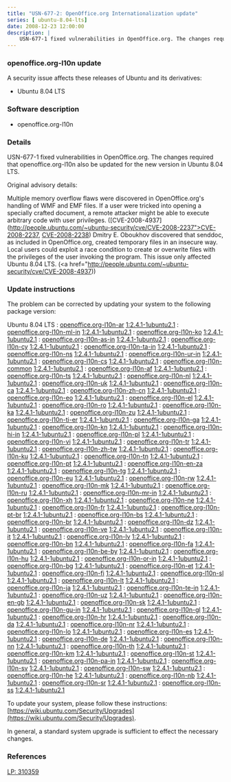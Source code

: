 ```yaml
---
title: "USN-677-2: OpenOffice.org Internationalization update"
series: [ ubuntu-8.04-lts]
date: 2008-12-23 12:00:00
description: |
    USN-677-1 fixed vulnerabilities in OpenOffice.org. The changes required that openoffice.org-l10n also be updated for the new version in Ubuntu 8.04 LTS.
--- 
```

 
### openoffice.org-l10n update

A security issue affects these releases of Ubuntu and its derivatives:

* Ubuntu 8.04 LTS

### Software description

* openoffice.org-l10n 

### Details

USN-677-1 fixed vulnerabilities in OpenOffice.org. The changes required that openoffice.org-l10n also be updated for the new version in Ubuntu 8.04 LTS.

Original advisory details:

 Multiple memory overflow flaws were discovered in OpenOffice.org&#39;s handling of WMF and EMF files. If a user were tricked into opening a specially crafted document, a remote attacker might be able to execute arbitrary code with user privileges. ([CVE-2008-4937](http://people.ubuntu.com/~ubuntu-security/cve/CVE-2008-2237">CVE-2008-2237</a>, <a href="http://people.ubuntu.com/~ubuntu-security/cve/CVE-2008-2238">CVE-2008-2238</a>) Dmitry E. Oboukhov discovered that senddoc, as included in OpenOffice.org, created temporary files in an insecure way. Local users could exploit a race condition to create or overwrite files with the privileges of the user invoking the program. This issue only affected Ubuntu 8.04 LTS. (<a href="http://people.ubuntu.com/~ubuntu-security/cve/CVE-2008-4937)) 

### Update instructions

The problem can be corrected by updating your system to the following package version:

Ubuntu 8.04 LTS
 : [openoffice.org-l10n-ar](https://launchpad.net/ubuntu/+source/openoffice.org-l10n) <span> [1:2.4.1-1ubuntu2.1](https://launchpad.net/ubuntu/+source/openoffice.org-l10n/1:2.4.1-1ubuntu2.1) </span> 
 : [openoffice.org-l10n-ml-in](https://launchpad.net/ubuntu/+source/openoffice.org-l10n) <span> [1:2.4.1-1ubuntu2.1](https://launchpad.net/ubuntu/+source/openoffice.org-l10n/1:2.4.1-1ubuntu2.1) </span> 
 : [openoffice.org-l10n-ko](https://launchpad.net/ubuntu/+source/openoffice.org-l10n) <span> [1:2.4.1-1ubuntu2.1](https://launchpad.net/ubuntu/+source/openoffice.org-l10n/1:2.4.1-1ubuntu2.1) </span> 
 : [openoffice.org-l10n-as-in](https://launchpad.net/ubuntu/+source/openoffice.org-l10n) <span> [1:2.4.1-1ubuntu2.1](https://launchpad.net/ubuntu/+source/openoffice.org-l10n/1:2.4.1-1ubuntu2.1) </span> 
 : [openoffice.org-l10n-cy](https://launchpad.net/ubuntu/+source/openoffice.org-l10n) <span> [1:2.4.1-1ubuntu2.1](https://launchpad.net/ubuntu/+source/openoffice.org-l10n/1:2.4.1-1ubuntu2.1) </span> 
 : [openoffice.org-l10n-ta-in](https://launchpad.net/ubuntu/+source/openoffice.org-l10n) <span> [1:2.4.1-1ubuntu2.1](https://launchpad.net/ubuntu/+source/openoffice.org-l10n/1:2.4.1-1ubuntu2.1) </span> 
 : [openoffice.org-l10n-ns](https://launchpad.net/ubuntu/+source/openoffice.org-l10n) <span> [1:2.4.1-1ubuntu2.1](https://launchpad.net/ubuntu/+source/openoffice.org-l10n/1:2.4.1-1ubuntu2.1) </span> 
 : [openoffice.org-l10n-ur-in](https://launchpad.net/ubuntu/+source/openoffice.org-l10n) <span> [1:2.4.1-1ubuntu2.1](https://launchpad.net/ubuntu/+source/openoffice.org-l10n/1:2.4.1-1ubuntu2.1) </span> 
 : [openoffice.org-l10n-cs](https://launchpad.net/ubuntu/+source/openoffice.org-l10n) <span> [1:2.4.1-1ubuntu2.1](https://launchpad.net/ubuntu/+source/openoffice.org-l10n/1:2.4.1-1ubuntu2.1) </span> 
 : [openoffice.org-l10n-common](https://launchpad.net/ubuntu/+source/openoffice.org-l10n) <span> [1:2.4.1-1ubuntu2.1](https://launchpad.net/ubuntu/+source/openoffice.org-l10n/1:2.4.1-1ubuntu2.1) </span> 
 : [openoffice.org-l10n-af](https://launchpad.net/ubuntu/+source/openoffice.org-l10n) <span> [1:2.4.1-1ubuntu2.1](https://launchpad.net/ubuntu/+source/openoffice.org-l10n/1:2.4.1-1ubuntu2.1) </span> 
 : [openoffice.org-l10n-ts](https://launchpad.net/ubuntu/+source/openoffice.org-l10n) <span> [1:2.4.1-1ubuntu2.1](https://launchpad.net/ubuntu/+source/openoffice.org-l10n/1:2.4.1-1ubuntu2.1) </span> 
 : [openoffice.org-l10n-nl](https://launchpad.net/ubuntu/+source/openoffice.org-l10n) <span> [1:2.4.1-1ubuntu2.1](https://launchpad.net/ubuntu/+source/openoffice.org-l10n/1:2.4.1-1ubuntu2.1) </span> 
 : [openoffice.org-l10n-uk](https://launchpad.net/ubuntu/+source/openoffice.org-l10n) <span> [1:2.4.1-1ubuntu2.1](https://launchpad.net/ubuntu/+source/openoffice.org-l10n/1:2.4.1-1ubuntu2.1) </span> 
 : [openoffice.org-l10n-ca](https://launchpad.net/ubuntu/+source/openoffice.org-l10n) <span> [1:2.4.1-1ubuntu2.1](https://launchpad.net/ubuntu/+source/openoffice.org-l10n/1:2.4.1-1ubuntu2.1) </span> 
 : [openoffice.org-l10n-zh-cn](https://launchpad.net/ubuntu/+source/openoffice.org-l10n) <span> [1:2.4.1-1ubuntu2.1](https://launchpad.net/ubuntu/+source/openoffice.org-l10n/1:2.4.1-1ubuntu2.1) </span> 
 : [openoffice.org-l10n-eo](https://launchpad.net/ubuntu/+source/openoffice.org-l10n) <span> [1:2.4.1-1ubuntu2.1](https://launchpad.net/ubuntu/+source/openoffice.org-l10n/1:2.4.1-1ubuntu2.1) </span> 
 : [openoffice.org-l10n-el](https://launchpad.net/ubuntu/+source/openoffice.org-l10n) <span> [1:2.4.1-1ubuntu2.1](https://launchpad.net/ubuntu/+source/openoffice.org-l10n/1:2.4.1-1ubuntu2.1) </span> 
 : [openoffice.org-l10n-ro](https://launchpad.net/ubuntu/+source/openoffice.org-l10n) <span> [1:2.4.1-1ubuntu2.1](https://launchpad.net/ubuntu/+source/openoffice.org-l10n/1:2.4.1-1ubuntu2.1) </span> 
 : [openoffice.org-l10n-ka](https://launchpad.net/ubuntu/+source/openoffice.org-l10n) <span> [1:2.4.1-1ubuntu2.1](https://launchpad.net/ubuntu/+source/openoffice.org-l10n/1:2.4.1-1ubuntu2.1) </span> 
 : [openoffice.org-l10n-zu](https://launchpad.net/ubuntu/+source/openoffice.org-l10n) <span> [1:2.4.1-1ubuntu2.1](https://launchpad.net/ubuntu/+source/openoffice.org-l10n/1:2.4.1-1ubuntu2.1) </span> 
 : [openoffice.org-l10n-ti-er](https://launchpad.net/ubuntu/+source/openoffice.org-l10n) <span> [1:2.4.1-1ubuntu2.1](https://launchpad.net/ubuntu/+source/openoffice.org-l10n/1:2.4.1-1ubuntu2.1) </span> 
 : [openoffice.org-l10n-ga](https://launchpad.net/ubuntu/+source/openoffice.org-l10n) <span> [1:2.4.1-1ubuntu2.1](https://launchpad.net/ubuntu/+source/openoffice.org-l10n/1:2.4.1-1ubuntu2.1) </span> 
 : [openoffice.org-l10n-kn](https://launchpad.net/ubuntu/+source/openoffice.org-l10n) <span> [1:2.4.1-1ubuntu2.1](https://launchpad.net/ubuntu/+source/openoffice.org-l10n/1:2.4.1-1ubuntu2.1) </span> 
 : [openoffice.org-l10n-hi-in](https://launchpad.net/ubuntu/+source/openoffice.org-l10n) <span> [1:2.4.1-1ubuntu2.1](https://launchpad.net/ubuntu/+source/openoffice.org-l10n/1:2.4.1-1ubuntu2.1) </span> 
 : [openoffice.org-l10n-pl](https://launchpad.net/ubuntu/+source/openoffice.org-l10n) <span> [1:2.4.1-1ubuntu2.1](https://launchpad.net/ubuntu/+source/openoffice.org-l10n/1:2.4.1-1ubuntu2.1) </span> 
 : [openoffice.org-l10n-vi](https://launchpad.net/ubuntu/+source/openoffice.org-l10n) <span> [1:2.4.1-1ubuntu2.1](https://launchpad.net/ubuntu/+source/openoffice.org-l10n/1:2.4.1-1ubuntu2.1) </span> 
 : [openoffice.org-l10n-tr](https://launchpad.net/ubuntu/+source/openoffice.org-l10n) <span> [1:2.4.1-1ubuntu2.1](https://launchpad.net/ubuntu/+source/openoffice.org-l10n/1:2.4.1-1ubuntu2.1) </span> 
 : [openoffice.org-l10n-zh-tw](https://launchpad.net/ubuntu/+source/openoffice.org-l10n) <span> [1:2.4.1-1ubuntu2.1](https://launchpad.net/ubuntu/+source/openoffice.org-l10n/1:2.4.1-1ubuntu2.1) </span> 
 : [openoffice.org-l10n-ku](https://launchpad.net/ubuntu/+source/openoffice.org-l10n) <span> [1:2.4.1-1ubuntu2.1](https://launchpad.net/ubuntu/+source/openoffice.org-l10n/1:2.4.1-1ubuntu2.1) </span> 
 : [openoffice.org-l10n-tn](https://launchpad.net/ubuntu/+source/openoffice.org-l10n) <span> [1:2.4.1-1ubuntu2.1](https://launchpad.net/ubuntu/+source/openoffice.org-l10n/1:2.4.1-1ubuntu2.1) </span> 
 : [openoffice.org-l10n-pt](https://launchpad.net/ubuntu/+source/openoffice.org-l10n) <span> [1:2.4.1-1ubuntu2.1](https://launchpad.net/ubuntu/+source/openoffice.org-l10n/1:2.4.1-1ubuntu2.1) </span> 
 : [openoffice.org-l10n-en-za](https://launchpad.net/ubuntu/+source/openoffice.org-l10n) <span> [1:2.4.1-1ubuntu2.1](https://launchpad.net/ubuntu/+source/openoffice.org-l10n/1:2.4.1-1ubuntu2.1) </span> 
 : [openoffice.org-l10n-tg](https://launchpad.net/ubuntu/+source/openoffice.org-l10n) <span> [1:2.4.1-1ubuntu2.1](https://launchpad.net/ubuntu/+source/openoffice.org-l10n/1:2.4.1-1ubuntu2.1) </span> 
 : [openoffice.org-l10n-eu](https://launchpad.net/ubuntu/+source/openoffice.org-l10n) <span> [1:2.4.1-1ubuntu2.1](https://launchpad.net/ubuntu/+source/openoffice.org-l10n/1:2.4.1-1ubuntu2.1) </span> 
 : [openoffice.org-l10n-rw](https://launchpad.net/ubuntu/+source/openoffice.org-l10n) <span> [1:2.4.1-1ubuntu2.1](https://launchpad.net/ubuntu/+source/openoffice.org-l10n/1:2.4.1-1ubuntu2.1) </span> 
 : [openoffice.org-l10n-mk](https://launchpad.net/ubuntu/+source/openoffice.org-l10n) <span> [1:2.4.1-1ubuntu2.1](https://launchpad.net/ubuntu/+source/openoffice.org-l10n/1:2.4.1-1ubuntu2.1) </span> 
 : [openoffice.org-l10n-ru](https://launchpad.net/ubuntu/+source/openoffice.org-l10n) <span> [1:2.4.1-1ubuntu2.1](https://launchpad.net/ubuntu/+source/openoffice.org-l10n/1:2.4.1-1ubuntu2.1) </span> 
 : [openoffice.org-l10n-mr-in](https://launchpad.net/ubuntu/+source/openoffice.org-l10n) <span> [1:2.4.1-1ubuntu2.1](https://launchpad.net/ubuntu/+source/openoffice.org-l10n/1:2.4.1-1ubuntu2.1) </span> 
 : [openoffice.org-l10n-xh](https://launchpad.net/ubuntu/+source/openoffice.org-l10n) <span> [1:2.4.1-1ubuntu2.1](https://launchpad.net/ubuntu/+source/openoffice.org-l10n/1:2.4.1-1ubuntu2.1) </span> 
 : [openoffice.org-l10n-ne](https://launchpad.net/ubuntu/+source/openoffice.org-l10n) <span> [1:2.4.1-1ubuntu2.1](https://launchpad.net/ubuntu/+source/openoffice.org-l10n/1:2.4.1-1ubuntu2.1) </span> 
 : [openoffice.org-l10n-fr](https://launchpad.net/ubuntu/+source/openoffice.org-l10n) <span> [1:2.4.1-1ubuntu2.1](https://launchpad.net/ubuntu/+source/openoffice.org-l10n/1:2.4.1-1ubuntu2.1) </span> 
 : [openoffice.org-l10n-pt-br](https://launchpad.net/ubuntu/+source/openoffice.org-l10n) <span> [1:2.4.1-1ubuntu2.1](https://launchpad.net/ubuntu/+source/openoffice.org-l10n/1:2.4.1-1ubuntu2.1) </span> 
 : [openoffice.org-l10n-bs](https://launchpad.net/ubuntu/+source/openoffice.org-l10n) <span> [1:2.4.1-1ubuntu2.1](https://launchpad.net/ubuntu/+source/openoffice.org-l10n/1:2.4.1-1ubuntu2.1) </span> 
 : [openoffice.org-l10n-br](https://launchpad.net/ubuntu/+source/openoffice.org-l10n) <span> [1:2.4.1-1ubuntu2.1](https://launchpad.net/ubuntu/+source/openoffice.org-l10n/1:2.4.1-1ubuntu2.1) </span> 
 : [openoffice.org-l10n-dz](https://launchpad.net/ubuntu/+source/openoffice.org-l10n) <span> [1:2.4.1-1ubuntu2.1](https://launchpad.net/ubuntu/+source/openoffice.org-l10n/1:2.4.1-1ubuntu2.1) </span> 
 : [openoffice.org-l10n-ve](https://launchpad.net/ubuntu/+source/openoffice.org-l10n) <span> [1:2.4.1-1ubuntu2.1](https://launchpad.net/ubuntu/+source/openoffice.org-l10n/1:2.4.1-1ubuntu2.1) </span> 
 : [openoffice.org-l10n-it](https://launchpad.net/ubuntu/+source/openoffice.org-l10n) <span> [1:2.4.1-1ubuntu2.1](https://launchpad.net/ubuntu/+source/openoffice.org-l10n/1:2.4.1-1ubuntu2.1) </span> 
 : [openoffice.org-l10n-lv](https://launchpad.net/ubuntu/+source/openoffice.org-l10n) <span> [1:2.4.1-1ubuntu2.1](https://launchpad.net/ubuntu/+source/openoffice.org-l10n/1:2.4.1-1ubuntu2.1) </span> 
 : [openoffice.org-l10n-bn](https://launchpad.net/ubuntu/+source/openoffice.org-l10n) <span> [1:2.4.1-1ubuntu2.1](https://launchpad.net/ubuntu/+source/openoffice.org-l10n/1:2.4.1-1ubuntu2.1) </span> 
 : [openoffice.org-l10n-fa](https://launchpad.net/ubuntu/+source/openoffice.org-l10n) <span> [1:2.4.1-1ubuntu2.1](https://launchpad.net/ubuntu/+source/openoffice.org-l10n/1:2.4.1-1ubuntu2.1) </span> 
 : [openoffice.org-l10n-be-by](https://launchpad.net/ubuntu/+source/openoffice.org-l10n) <span> [1:2.4.1-1ubuntu2.1](https://launchpad.net/ubuntu/+source/openoffice.org-l10n/1:2.4.1-1ubuntu2.1) </span> 
 : [openoffice.org-l10n-hu](https://launchpad.net/ubuntu/+source/openoffice.org-l10n) <span> [1:2.4.1-1ubuntu2.1](https://launchpad.net/ubuntu/+source/openoffice.org-l10n/1:2.4.1-1ubuntu2.1) </span> 
 : [openoffice.org-l10n-or-in](https://launchpad.net/ubuntu/+source/openoffice.org-l10n) <span> [1:2.4.1-1ubuntu2.1](https://launchpad.net/ubuntu/+source/openoffice.org-l10n/1:2.4.1-1ubuntu2.1) </span> 
 : [openoffice.org-l10n-bg](https://launchpad.net/ubuntu/+source/openoffice.org-l10n) <span> [1:2.4.1-1ubuntu2.1](https://launchpad.net/ubuntu/+source/openoffice.org-l10n/1:2.4.1-1ubuntu2.1) </span> 
 : [openoffice.org-l10n-et](https://launchpad.net/ubuntu/+source/openoffice.org-l10n) <span> [1:2.4.1-1ubuntu2.1](https://launchpad.net/ubuntu/+source/openoffice.org-l10n/1:2.4.1-1ubuntu2.1) </span> 
 : [openoffice.org-l10n-fi](https://launchpad.net/ubuntu/+source/openoffice.org-l10n) <span> [1:2.4.1-1ubuntu2.1](https://launchpad.net/ubuntu/+source/openoffice.org-l10n/1:2.4.1-1ubuntu2.1) </span> 
 : [openoffice.org-l10n-sl](https://launchpad.net/ubuntu/+source/openoffice.org-l10n) <span> [1:2.4.1-1ubuntu2.1](https://launchpad.net/ubuntu/+source/openoffice.org-l10n/1:2.4.1-1ubuntu2.1) </span> 
 : [openoffice.org-l10n-lt](https://launchpad.net/ubuntu/+source/openoffice.org-l10n) <span> [1:2.4.1-1ubuntu2.1](https://launchpad.net/ubuntu/+source/openoffice.org-l10n/1:2.4.1-1ubuntu2.1) </span> 
 : [openoffice.org-l10n-ja](https://launchpad.net/ubuntu/+source/openoffice.org-l10n) <span> [1:2.4.1-1ubuntu2.1](https://launchpad.net/ubuntu/+source/openoffice.org-l10n/1:2.4.1-1ubuntu2.1) </span> 
 : [openoffice.org-l10n-te-in](https://launchpad.net/ubuntu/+source/openoffice.org-l10n) <span> [1:2.4.1-1ubuntu2.1](https://launchpad.net/ubuntu/+source/openoffice.org-l10n/1:2.4.1-1ubuntu2.1) </span> 
 : [openoffice.org-l10n-uz](https://launchpad.net/ubuntu/+source/openoffice.org-l10n) <span> [1:2.4.1-1ubuntu2.1](https://launchpad.net/ubuntu/+source/openoffice.org-l10n/1:2.4.1-1ubuntu2.1) </span> 
 : [openoffice.org-l10n-en-gb](https://launchpad.net/ubuntu/+source/openoffice.org-l10n) <span> [1:2.4.1-1ubuntu2.1](https://launchpad.net/ubuntu/+source/openoffice.org-l10n/1:2.4.1-1ubuntu2.1) </span> 
 : [openoffice.org-l10n-sk](https://launchpad.net/ubuntu/+source/openoffice.org-l10n) <span> [1:2.4.1-1ubuntu2.1](https://launchpad.net/ubuntu/+source/openoffice.org-l10n/1:2.4.1-1ubuntu2.1) </span> 
 : [openoffice.org-l10n-gu-in](https://launchpad.net/ubuntu/+source/openoffice.org-l10n) <span> [1:2.4.1-1ubuntu2.1](https://launchpad.net/ubuntu/+source/openoffice.org-l10n/1:2.4.1-1ubuntu2.1) </span> 
 : [openoffice.org-l10n-gl](https://launchpad.net/ubuntu/+source/openoffice.org-l10n) <span> [1:2.4.1-1ubuntu2.1](https://launchpad.net/ubuntu/+source/openoffice.org-l10n/1:2.4.1-1ubuntu2.1) </span> 
 : [openoffice.org-l10n-hr](https://launchpad.net/ubuntu/+source/openoffice.org-l10n) <span> [1:2.4.1-1ubuntu2.1](https://launchpad.net/ubuntu/+source/openoffice.org-l10n/1:2.4.1-1ubuntu2.1) </span> 
 : [openoffice.org-l10n-da](https://launchpad.net/ubuntu/+source/openoffice.org-l10n) <span> [1:2.4.1-1ubuntu2.1](https://launchpad.net/ubuntu/+source/openoffice.org-l10n/1:2.4.1-1ubuntu2.1) </span> 
 : [openoffice.org-l10n-nr](https://launchpad.net/ubuntu/+source/openoffice.org-l10n) <span> [1:2.4.1-1ubuntu2.1](https://launchpad.net/ubuntu/+source/openoffice.org-l10n/1:2.4.1-1ubuntu2.1) </span> 
 : [openoffice.org-l10n-lo](https://launchpad.net/ubuntu/+source/openoffice.org-l10n) <span> [1:2.4.1-1ubuntu2.1](https://launchpad.net/ubuntu/+source/openoffice.org-l10n/1:2.4.1-1ubuntu2.1) </span> 
 : [openoffice.org-l10n-es](https://launchpad.net/ubuntu/+source/openoffice.org-l10n) <span> [1:2.4.1-1ubuntu2.1](https://launchpad.net/ubuntu/+source/openoffice.org-l10n/1:2.4.1-1ubuntu2.1) </span> 
 : [openoffice.org-l10n-de](https://launchpad.net/ubuntu/+source/openoffice.org-l10n) <span> [1:2.4.1-1ubuntu2.1](https://launchpad.net/ubuntu/+source/openoffice.org-l10n/1:2.4.1-1ubuntu2.1) </span> 
 : [openoffice.org-l10n-nn](https://launchpad.net/ubuntu/+source/openoffice.org-l10n) <span> [1:2.4.1-1ubuntu2.1](https://launchpad.net/ubuntu/+source/openoffice.org-l10n/1:2.4.1-1ubuntu2.1) </span> 
 : [openoffice.org-l10n-th](https://launchpad.net/ubuntu/+source/openoffice.org-l10n) <span> [1:2.4.1-1ubuntu2.1](https://launchpad.net/ubuntu/+source/openoffice.org-l10n/1:2.4.1-1ubuntu2.1) </span> 
 : [openoffice.org-l10n-km](https://launchpad.net/ubuntu/+source/openoffice.org-l10n) <span> [1:2.4.1-1ubuntu2.1](https://launchpad.net/ubuntu/+source/openoffice.org-l10n/1:2.4.1-1ubuntu2.1) </span> 
 : [openoffice.org-l10n-st](https://launchpad.net/ubuntu/+source/openoffice.org-l10n) <span> [1:2.4.1-1ubuntu2.1](https://launchpad.net/ubuntu/+source/openoffice.org-l10n/1:2.4.1-1ubuntu2.1) </span> 
 : [openoffice.org-l10n-pa-in](https://launchpad.net/ubuntu/+source/openoffice.org-l10n) <span> [1:2.4.1-1ubuntu2.1](https://launchpad.net/ubuntu/+source/openoffice.org-l10n/1:2.4.1-1ubuntu2.1) </span> 
 : [openoffice.org-l10n-sv](https://launchpad.net/ubuntu/+source/openoffice.org-l10n) <span> [1:2.4.1-1ubuntu2.1](https://launchpad.net/ubuntu/+source/openoffice.org-l10n/1:2.4.1-1ubuntu2.1) </span> 
 : [openoffice.org-l10n-sw](https://launchpad.net/ubuntu/+source/openoffice.org-l10n) <span> [1:2.4.1-1ubuntu2.1](https://launchpad.net/ubuntu/+source/openoffice.org-l10n/1:2.4.1-1ubuntu2.1) </span> 
 : [openoffice.org-l10n-he](https://launchpad.net/ubuntu/+source/openoffice.org-l10n) <span> [1:2.4.1-1ubuntu2.1](https://launchpad.net/ubuntu/+source/openoffice.org-l10n/1:2.4.1-1ubuntu2.1) </span> 
 : [openoffice.org-l10n-nb](https://launchpad.net/ubuntu/+source/openoffice.org-l10n) <span> [1:2.4.1-1ubuntu2.1](https://launchpad.net/ubuntu/+source/openoffice.org-l10n/1:2.4.1-1ubuntu2.1) </span> 
 : [openoffice.org-l10n-sr](https://launchpad.net/ubuntu/+source/openoffice.org-l10n) <span> [1:2.4.1-1ubuntu2.1](https://launchpad.net/ubuntu/+source/openoffice.org-l10n/1:2.4.1-1ubuntu2.1) </span> 
 : [openoffice.org-l10n-ss](https://launchpad.net/ubuntu/+source/openoffice.org-l10n) <span> [1:2.4.1-1ubuntu2.1](https://launchpad.net/ubuntu/+source/openoffice.org-l10n/1:2.4.1-1ubuntu2.1) </span> 

To update your system, please follow these instructions: [https://wiki.ubuntu.com/Security/Upgrades](https://wiki.ubuntu.com/Security/Upgrades).

In general, a standard system upgrade is sufficient to effect the necessary changes. 

### References

 [LP: 310359](https://launchpad.net/bugs/310359)
 
